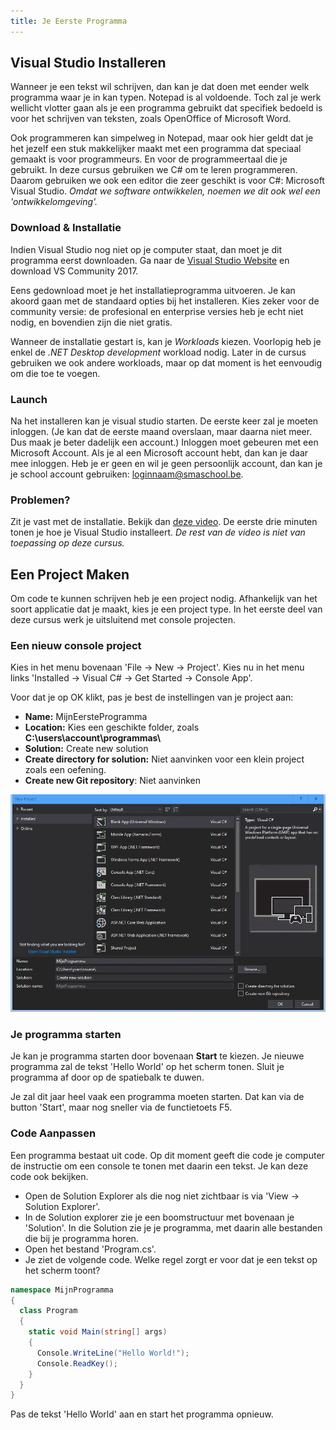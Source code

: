 ```yaml
---
title: Je Eerste Programma
---
```


## Visual Studio Installeren

Wanneer je een tekst wil schrijven, dan kan je dat doen met eender welk programma waar je in kan typen. Notepad is al voldoende. Toch zal je werk wellicht vlotter gaan als je een programma gebruikt dat specifiek bedoeld is voor het schrijven van teksten, zoals OpenOffice of Microsoft Word.

Ook programmeren kan simpelweg in Notepad, maar ook hier geldt dat je het jezelf een stuk makkelijker maakt met een programma dat speciaal gemaakt is voor programmeurs. En voor de programmeertaal die je gebruikt. In deze cursus gebruiken we C# om te leren programmeren. Daarom gebruiken we ook een editor die zeer geschikt is voor C#: Microsoft Visual Studio. _Omdat we software ontwikkelen, noemen we dit ook wel een 'ontwikkelomgeving'._

### Download & Installatie

Indien Visual Studio nog niet op je computer staat, dan moet je dit programma eerst downloaden. Ga naar de [Visual Studio Website](https://visualstudio.microsoft.com/vs/community/) en download VS Community 2017. 

Eens gedownload moet je het installatieprogramma uitvoeren. Je kan akoord gaan met de standaard opties bij het installeren. Kies zeker voor de community versie: de profesional en enterprise versies heb je echt niet nodig, en bovendien zijn die niet gratis.

Wanneer de installatie gestart is, kan je _Workloads_ kiezen. Voorlopig heb je enkel de _.NET Desktop development_ workload nodig. Later in de cursus gebruiken we ook andere workloads, maar op dat moment is het eenvoudig om die toe te voegen.

### Launch

Na het installeren kan je visual studio starten. De eerste keer zal je moeten inloggen. (Je kan dat de eerste maand overslaan, maar daarna niet meer. Dus maak je beter dadelijk een account.) Inloggen moet gebeuren met een Microsoft Account. Als je al een Microsoft account hebt, dan kan je daar mee inloggen. Heb je er geen en wil je geen persoonlijk account, dan kan je je school account gebruiken: loginnaam@smaschool.be.

### Problemen?

Zit je vast met de installatie. Bekijk dan [deze video](https://www.youtube.com/watch?v=EF5YDkGu5Lk). De eerste drie minuten tonen je hoe je Visual Studio installeert. _De rest van de video is niet van toepassing op deze cursus._

## Een Project Maken

Om code te kunnen schrijven heb je een project nodig. Afhankelijk van het soort applicatie dat je maakt, kies je een project type. In het eerste deel van deze cursus werk je uitsluitend met console projecten.

### Een nieuw console project

Kies in het menu bovenaan 'File -> New -> Project'. Kies nu in het menu links 'Installed -> Visual C# -> Get Started -> Console App'.

Voor dat je op OK klikt, pas je best de instellingen van je project aan:

* **Name:** MijnEersteProgramma
* **Location:** Kies een geschikte folder, zoals **C:\users\account\programmas\\**
* **Solution:** Create new solution
* **Create directory for solution:** Niet aanvinken voor een klein project zoals een oefening.
* **Create new Git repository**: Niet aanvinken

![Demo](/img/basics/01/01.gif)

### Je programma starten

Je kan je programma starten door bovenaan **Start** te kiezen. Je nieuwe programma zal de tekst 'Hello World' op het scherm tonen. Sluit je programma af door op de spatiebalk te duwen.

<div class="note protip">
<p>Je zal dit jaar heel vaak een programma moeten starten. Dat kan via de button 'Start', maar nog sneller via de functietoets F5.</p>
</div>

### Code Aanpassen

Een programma bestaat uit code. Op dit moment geeft die code je computer de instructie om een console te tonen met daarin een tekst. Je kan deze code ook bekijken.

* Open de Solution Explorer als die nog niet zichtbaar is via 'View -> Solution Explorer'. 
* In de Solution explorer zie je een boomstructuur met bovenaan je 'Solution'. In die Solution zie je je programma, met daarin alle bestanden die bij je programma horen. 
* Open het bestand 'Program.cs'.
* Je ziet de volgende code. Welke regel zorgt er voor dat je een tekst op het scherm toont?

```csharp
namespace MijnProgramma
{
  class Program
  {
    static void Main(string[] args)
    {
      Console.WriteLine("Hello World!");
      Console.ReadKey();
    }
  }
}
```


<div class="note oefening">
<p>Pas de tekst 'Hello World' aan en start het programma opnieuw.</p>
</div>

